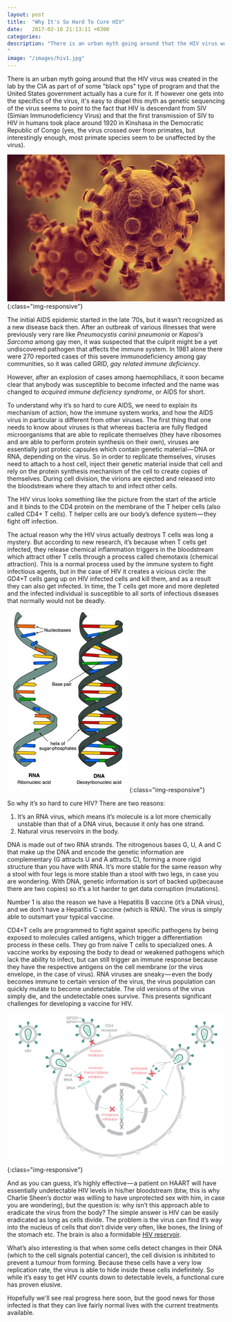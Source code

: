 ```yaml
---
layout: post
title:  "Why It's So Hard To Cure HIV"
date:   2017-02-18 21:13:11 +0300
categories:
description: "There is an urban myth going around that the HIV virus was created in the lab by the CIA as part of of some black ops type of program and that the United States government actually has a cure for it.
"
image: "/images/hiv1.jpg"
---
```

There is an urban myth going around that the HIV virus was created in the lab by the CIA as part of of some "black ops" type of program and that the United States government actually has a cure for it. If however one gets into the specifics of the virus, it's easy to dispel this myth as genetic sequencing of the virus seems to point to the fact that HIV is descendant from SIV (Simian Immunodeficiency Virus) and that the first transmission of SIV to HIV in humans took place around 1920 in Kinshasa in the Democratic Republic of Congo (yes, the virus crossed over from primates, but interestingly enough, most primate species seem to be unaffected by the virus).

![image-title-here](/images/hiv1.jpg){:class="img-responsive"}

The initial AIDS epidemic started in the late ’70s, but it wasn’t recognized as a new disease back then. After an outbreak of various illnesses that were previously very rare like *Pneumocystis carinii pneumonia* or *Kaposi’s Sarcoma* among gay men, it was suspected that the culprit might be a yet undiscovered pathogen that affects the immune system. In 1981 alone there were 270 reported cases of this severe immunodeficiency among gay communities, so it was called GRID, *gay related immune deficiency*.

However, after an explosion of cases among haemophiliacs, it soon became clear that anybody was susceptible to become infected and the name was changed to *acquired immune deficiency syndrome*, or AIDS for short.

To understand why it’s so hard to cure AIDS, we need to explain its mechanism of action, how the immune system works, and how the AIDS virus in particular is different from other viruses. The first thing that one needs to know about viruses is that whereas bacteria are fully fledged microorganisms that are able to replicate themselves (they have ribosomes and are able to perform protein synthesis on their own), viruses are essentially just proteic capsules which contain genetic material — DNA or RNA, depending on the virus. So in order to replicate themselves, viruses need to attach to a host cell, inject their genetic material inside that cell and rely on the protein synthesis mechanism of the cell to create copies of themselves. During cell division, the virions are ejected and released into the bloodstream where they attach to and infect other cells.

The HIV virus looks something like the picture from the start of the article and it binds to the CD4 protein on the membrane of the T helper cells (also called CD4+ T cells). T helper cells are our body’s defence system — they fight off infection.

The actual reason why the HIV virus actually destroys T cells was long a mystery. But according to new research, it’s because when T cells get infected, they release chemical inflammation triggers in the bloodstream which attract other T cells through a process called chemotaxis (chemical attraction). This is a normal process used by the immune system to fight infectious agents, but in the case of HIV it creates a vicious circle: the GD4+T cells gang up on HIV infected cells and kill them, and as a result they can also get infected. In time, the T cells get more and more depleted and the infected individual is susceptible to all sorts of infectious diseases that normally would not be deadly.

![image-title-here](/images/hiv2.jpeg){:class="img-responsive"}

So why it’s so hard to cure HIV? There are two reasons:

1. It’s an RNA virus, which means it’s molecule is a lot more chemically unstable than that of a DNA virus, because it only has one strand.
2. Natural virus reservoirs in the body.

DNA is made out of two RNA strands. The nitrogenous bases G, U, A and C that make up the DNA and encode the genetic information are complementary (G attracts U and A attracts C), forming a more rigid structure than you have with RNA. It’s more stable for the same reason why a stool with four legs is more stable than a stool with two legs, in case you are wondering. With DNA, genetic information is sort of backed up(because there are two copies) so it’s a lot harder to get data corruption (mutations).

Number 1 is also the reason we have a Hepatitis B vaccine (it’s a DNA virus), and we don’t have a Hepatitis C vaccine (which is RNA). The virus is simply able to outsmart your typical vaccine.

CD4+T cells are programmed to fight against specific pathogens by being exposed to molecules called antigens, which trigger a differentiation process in these cells. They go from naïve T cells to specialized ones. A vaccine works by exposing the body to dead or weakened pathogens which lack the ability to infect, but can still trigger an immune response because they have the respective antigens on the cell membrane (or the virus envelope, in the case of virus). RNA viruses are sneaky — even the body becomes immune to certain version of the virus, the virus population can quickly mutate to become undetectable. The old versions of the virus simply die, and the undetectable ones survive. This presents significant challenges for developing a vaccine for HIV.

![image-title-here](/images/hiv3.png){:class="img-responsive"}  

And as you can guess, it’s highly effective — a patient on HAART will have essentially undetectable HIV levels in his/her bloodstream (btw, this is why Charlie Sheen’s doctor was willing to have unprotected sex with him, in case you are wondering), but the question is: why isn’t this approach able to eradicate the virus from the body? The simple answer is HIV can be easily eradicated as long as cells divide. The problem is the virus can find it’s way into the nucleus of cells that don’t divide very often, like bones, the lining of the stomach etc. The brain is also a formidable [HIV reservoir](https://www.poz.com/article/brain-reservoir-23545-5827).

What’s also interesting is that when some cells detect changes in their DNA (which to the cell signals potential cancer), the cell division is inhibited to prevent a tumour from forming. Because these cells have a very low replication rate, the virus is able to hide inside these cells indefinitely. So while it’s easy to get HIV counts down to detectable levels, a functional cure has proven elusive.

Hopefully we'll see real progress here soon, but the good news for those infected is that they can live fairly normal lives with the current treatments available.
